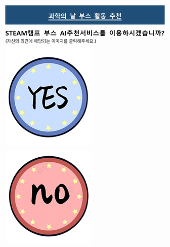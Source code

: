 <html>  
  <head>
    <meta charset="utf-8">
    <meta name="viewpoint" content="width=device-width, initial-scale=1.0">
  </head>
  <body>
    <img src="main_board.jpg" width="1519" height="">
    <P><img src="1.jpg" width="1350" height="">(자신의 의견에 해당되는 이미지를 클릭해주세요.)</p>
    <p><a href="use_Q.html" target="_blank"><img src="yes.png" width="" height=""><p>
    <p><a href="use_m.html" target="_blank"><img src="no.png" width="" height=""></p>
  </body>
</html>
